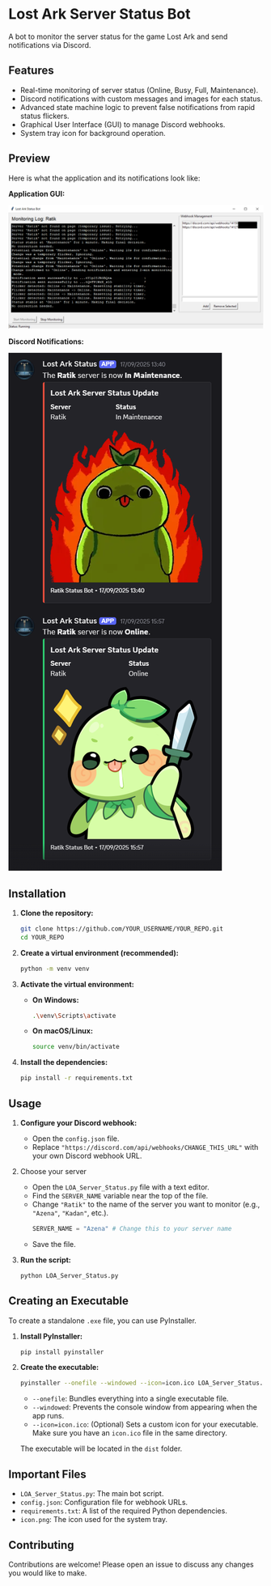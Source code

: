 # Lost Ark Server Status Bot

A bot to monitor the server status for the game Lost Ark and send notifications via Discord.

## Features

* Real-time monitoring of server status (Online, Busy, Full, Maintenance).
* Discord notifications with custom messages and images for each status.
* Advanced state machine logic to prevent false notifications from rapid status flickers.
* Graphical User Interface (GUI) to manage Discord webhooks.
* System tray icon for background operation.


## Preview

Here is what the application and its notifications look like:

**Application GUI:**

![Application GUI](./screenshots/gui_screenshot.png)

**Discord Notifications:**

![Discord Notifications](./screenshots/discord_notifications.png)

## Installation

1.  **Clone the repository:**
    ```bash
    git clone https://github.com/YOUR_USERNAME/YOUR_REPO.git
    cd YOUR_REPO
    ```

2.  **Create a virtual environment (recommended):**
    ```bash
    python -m venv venv
    ```

3.  **Activate the virtual environment:**
    *   **On Windows:**
        ```bash
        .\venv\Scripts\activate
        ```
    *   **On macOS/Linux:**
        ```bash
        source venv/bin/activate
        ```

4.  **Install the dependencies:**
    ```bash
    pip install -r requirements.txt
    ```

## Usage

1.  **Configure your Discord webhook:**
    *   Open the `config.json` file.
    *   Replace `"https://discord.com/api/webhooks/CHANGE_THIS_URL"` with your own Discord webhook URL.


 2. Choose your server
    *   Open the `LOA_Server_Status.py` file with a text editor.
    *   Find the `SERVER_NAME` variable near the top of the file.
    *   Change `"Ratik"` to the name of the server you want to monitor (e.g., `"Azena"`, `"Kadan"`, etc.).
        ```python
        SERVER_NAME = "Azena" # Change this to your server name
        ```
    *   Save the file.

2.  **Run the script:**
    ```bash
    python LOA_Server_Status.py
    ```

## Creating an Executable

To create a standalone `.exe` file, you can use PyInstaller.

1.  **Install PyInstaller:**
    ```bash
    pip install pyinstaller
    ```

2.  **Create the executable:**
    ```bash
    pyinstaller --onefile --windowed --icon=icon.ico LOA_Server_Status.py
    ```
    *   `--onefile`: Bundles everything into a single executable file.
    *   `--windowed`: Prevents the console window from appearing when the app runs.
    *   `--icon=icon.ico`: (Optional) Sets a custom icon for your executable. Make sure you have an `icon.ico` file in the same directory.

    The executable will be located in the `dist` folder.

## Important Files

*   `LOA_Server_Status.py`: The main bot script.
*   `config.json`: Configuration file for webhook URLs.
*   `requirements.txt`: A list of the required Python dependencies.
*   `icon.png`: The icon used for the system tray.

## Contributing

Contributions are welcome! Please open an issue to discuss any changes you would like to make.